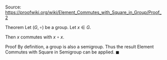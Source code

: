 # 

Source: https://proofwiki.org/wiki/Element_Commutes_with_Square_in_Group/Proof_2

Theorem
Let $\left({G, \circ}\right)$ be a group.
Let $x \in G$.

Then $x$ commutes with $x \circ x$.


Proof
By definition, a group is also a semigroup.
Thus the result Element Commutes with Square in Semigroup can be applied.
$\blacksquare$





